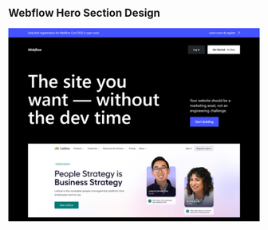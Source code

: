 ## Webflow Hero Section Design

![Webflow Hero Section](assets/images/result.png "Webflow Hero Section")

